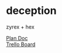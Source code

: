 # deception
zyrex + hex

[Plan Doc](https://docs.google.com/document/d/1v0yP_13b1mqg0PR2TbAGswCuV34HuapA9qgJrWQcNf4/edit?usp=sharing)\
[Trello Board](https://trello.com/b/PjiONjtQ/deception)

